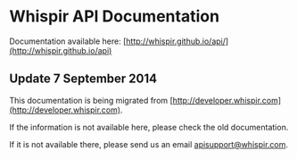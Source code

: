Whispir API Documentation
========

Documentation available here: [http://whispir.github.io/api/](http://whispir.github.io/api)

## Update 7 September 2014

This documentation is being migrated from [http://developer.whispir.com](http://developer.whispir.com).

If the information is not available here, please check the old documentation.

If it is not available there, please send us an email [apisupport@whispir.com](mailto:apisupport@whispir.com).
